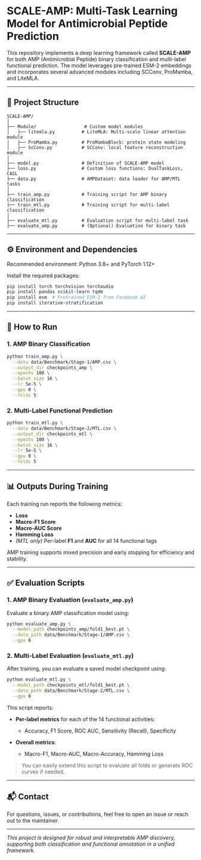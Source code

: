 # SCALE-AMP: Multi-Task Learning Model for Antimicrobial Peptide Prediction

This repository implements a deep learning framework called **SCALE-AMP** for both AMP (Antimicrobial Peptide) binary classification and multi-label functional prediction. The model leverages pre-trained ESM-2 embeddings and incorporates several advanced modules including SCConv, ProMamba, and LiteMLA.

---

## 📁 Project Structure

```
SCALE-AMP/
│
├── Module/                  # Custom model modules
│   ├── litemla.py          # LiteMLA: Multi-scale linear attention module
│   ├── ProMamba.py         # ProMambaBlock: protein state modeling
│   ├── ScConv.py           # SCConv: local feature reconstruction module
│
├── model.py                # Definition of SCALE-AMP model
├── loss.py                 # Custom loss functions: DualTaskLoss, CASL
├── data.py                 # AMPDataset: data loader for AMP/MTL tasks
│
├── train_amp.py            # Training script for AMP binary classification
├── train_mtl.py            # Training script for multi-label classification
│
├── evaluate_mtl.py         # Evaluation script for multi-label task
├── evaluate_amp.py         # (Optional) Evaluation for binary task
```

---

## ⚙️ Environment and Dependencies

Recommended environment: Python 3.8+ and PyTorch 1.12+

Install the required packages:

```bash
pip install torch torchvision torchaudio
pip install pandas scikit-learn tqdm
pip install esm  # Pretrained ESM-2 from Facebook AI
pip install iterative-stratification
```

---

## 🚀 How to Run

### 1. AMP Binary Classification

```bash
python train_amp.py \
  --data data/Benchmark/Stage-1/AMP.csv \
  --output_dir checkpoints_amp \
  --epochs 100 \
  --batch_size 16 \
  --lr 5e-5 \
  --gpu 0 \
  --folds 5
```

### 2. Multi-Label Functional Prediction

```bash
python train_mtl.py \
  --data data/Benchmark/Stage-2/MTL.csv \
  --output_dir checkpoints_mtl \
  --epochs 100 \
  --batch_size 16 \
  --lr 5e-5 \
  --gpu 0 \
  --folds 5
```

---

## 📊 Outputs During Training

Each training run reports the following metrics:

* **Loss**
* **Macro-F1 Score**
* **Macro-AUC Score**
* **Hamming Loss**
* *(MTL only)* Per-label **F1** and **AUC** for all 14 functional tags

AMP training supports mixed precision and early stopping for efficiency and stability.

---

## ✅ Evaluation Scripts


### 1. AMP Binary Evaluation (`evaluate_amp.py`)

Evaluate a binary AMP classification model using:

```bash
python evaluate_amp.py \
  --model_path checkpoints_amp/fold1_best.pt \
  --data_path data/Benchmark/Stage-1/AMP.csv \
  --gpu 0
```
### 2. Multi-Label Evaluation (`evaluate_mtl.py`)

After training, you can evaluate a saved model checkpoint using:

```bash
python evaluate_mtl.py \
  --model_path checkpoints_mtl/fold1_best.pt \
  --data_path data/Benchmark/Stage-2/MTL.csv \
  --gpu 0
```

This script reports:

* **Per-label metrics** for each of the 14 functional activities:

  * Accuracy, F1 Score, ROC AUC, Sensitivity (Recall), Specificity
* **Overall metrics**:

  * Macro-F1, Macro-AUC, Macro-Accuracy, Hamming Loss

> You can easily extend this script to evaluate all folds or generate ROC curves if needed.

---

## 📬 Contact

For questions, issues, or contributions, feel free to open an issue or reach out to the maintainer.

---

*This project is designed for robust and interpretable AMP discovery, supporting both classification and functional annotation in a unified framework.*
